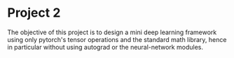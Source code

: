 # Project 2

The objective of this project is to design a mini deep learning framework using only pytorch's tensor operations and the standard math library, hence in particular without using autograd or the neural-network modules.
